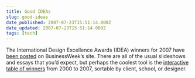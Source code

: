 ```yaml
---
title: Good IDEAs
slug: good-ideas
date_published: 2007-07-23T15:51:14.000Z
date_updated: 2007-07-23T15:51:14.000Z
tags: [tech]
---
```


The International Design Excellence Awards (IDEA) winners for 2007 have [been posted](http://www.businessweek.com/magazine/content/07_31/b4044401.htm) on BusinessWeek’s site. There are all of the usual slideshows and essays that you’d expect, but perhaps the coolest tool is the [interactive table of winners](http://www.businessweek.com/magazine/content/07_31/b4044401.htm) from 2000 to 2007, sortable by client, school, or designer.

